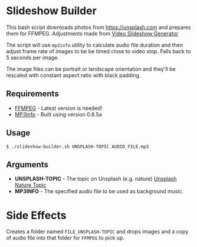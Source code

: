 # Slideshow Builder

This bash script downloads photos from https://unsplash.com and prepares them for FFMPEG.
Adjustments made from [Video Slideshow Generator](https://github.com/eligundry/video-slideshow-generator)

The script will use `mp3info` utility to calculate audio file duration and then adjust frame rate of images to be be timed close to video stop. Falls back to 5 seconds per image.

The image files can be portrait or landscape orientation and they'll be rescaled with constant aspect ratio with black padding.

## Requirements

* [FFMPEG](http://www.ffmpeg.org/) - Latest version is needed!
* [MP3Info](http://www.ibiblio.org/mp3info/) - Built using version 0.8.5a

## Usage

```shell
$ ./slideshow-builder.sh UNSPLASH-TOPIC AUDIO_FILE.mp3
```

## Arguments

* __UNSPLASH-TOPIC__ - The topic on Unsplash (e.g. nature) [Unsplash Nature Topic](https://unsplash.com/t/nature/)
* __MP3INFO__ - The specified audio file to be used as background music. 

# Side Effects

Creates a folder named `FILE_UNSPLASH-TOPIC` and drops images and a copy of audio file into that folder for `FFMPEG` to pick up.